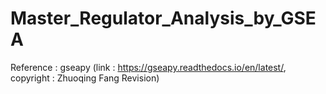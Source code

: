 # Master_Regulator_Analysis_by_GSEA

Reference : gseapy (link : https://gseapy.readthedocs.io/en/latest/, copyright : Zhuoqing Fang Revision)
